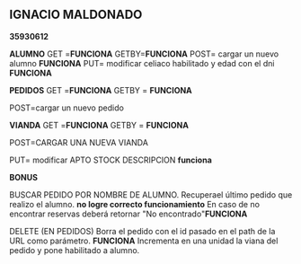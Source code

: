## IGNACIO MALDONADO
**35930612**

**ALUMNO**
GET =**FUNCIONA**
GETBY=**FUNCIONA**
POST= cargar un nuevo alumno  **FUNCIONA**
PUT= modificar celiaco habilitado y edad con el dni **FUNCIONA**
 
**PEDIDOS**
GET =**FUNCIONA**
GETBY = **FUNCIONA**  

POST=cargar un nuevo pedido


**VIANDA**
GET =**FUNCIONA**
GETBY = **FUNCIONA** 

POST=CARGAR UNA NUEVA VIANDA

PUT= modificar APTO  STOCK  DESCRIPCION **funciona**


**BONUS**

BUSCAR PEDIDO POR NOMBRE DE ALUMNO. 
Recuperael último pedido que realizo el alumno. **no logre correcto funcionamiento**
En caso de no encontrar reservas deberá retornar "No encontrado"**FUNCIONA**


DELETE  (EN PEDIDOS)
Borra el pedido con el id pasado en el path de la URL como parámetro. **FUNCIONA**
 Incrementa en una unidad la viana del pedido y 
 pone habilitado a alumno.
